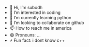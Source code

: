 - 👋 Hi, I’m subodh
- 👀 I’m interested in coding
- 🌱 I’m currently learning python
- 💞️ I’m looking to collaborate on github
- 📫 How to reach me in america
- 😄 Pronouns: ...
- ⚡ Fun fact: i dont know c++

<!---
fakeid-subodh/fakeid-subodh is a ✨ special ✨ repository because its `README.md` (this file) appears on your GitHub profile.
You can click the Preview link to take a look at your changes.
--->
